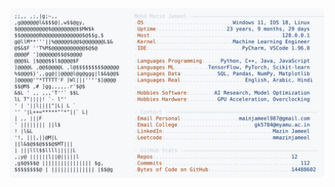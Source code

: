 <picture>
  <source srcset="https://raw.githubusercontent.com/mmazinjameel/mmazinjameel/main/dark_mode.svg?v=1756908637" media="(prefers-color-scheme: dark)">
  <img src="https://raw.githubusercontent.com/mmazinjameel/mmazinjameel/main/light_mode.svg?v=1756908637">
</picture>
